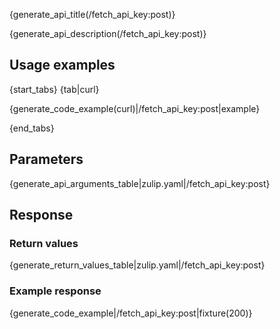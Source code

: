 {generate_api_title(/fetch_api_key:post)}

{generate_api_description(/fetch_api_key:post)}

## Usage examples

{start_tabs}
{tab|curl}

{generate_code_example(curl)|/fetch_api_key:post|example}

{end_tabs}

## Parameters

{generate_api_arguments_table|zulip.yaml|/fetch_api_key:post}

## Response

### Return values

{generate_return_values_table|zulip.yaml|/fetch_api_key:post}

### Example response

{generate_code_example|/fetch_api_key:post|fixture(200)}
